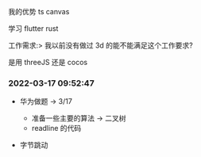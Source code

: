 我的优势 ts canvas

学习 flutter rust

工作需求:> 我以前没有做过 3d 的能不能满足这个工作要求?

是用 threeJS 还是 cocos

### 2022-03-17 09:52:47

- 华为做题 -> 3/17

  - 准备一些主要的算法 -> 二叉树
  - readline 的代码

- 字节跳动
